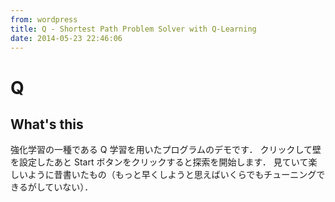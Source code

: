 ```yaml
---
from: wordpress
title: Q - Shortest Path Problem Solver with Q-Learning
date: 2014-05-23 22:46:06
---
```


# Q

## What's this

強化学習の一種である Q 学習を用いたプログラムのデモです．
クリックして壁を設定したあと Start ボタンをクリックすると探索を開始します．
見ていて楽しいように昔書いたもの（もっと早くしようと思えばいくらでもチューニングできるがしていない）．

<!--more-->

<!-- <link rel="stylesheet" href="/works/blog/qlearning.css" media="all">
<script src="https://ajax.googleapis.com/ajax/libs/jquery/1/jquery.min.js"></script>
<script>
var config = {
  width: 10, height: 10, speed: 0,
  epsilon: 0.3, gamma: 0.9, alpha: 0.1,
  repeat: 1000, cut: 300, backSuppressed: true,
  default: [[5, 1], [5, 2], [4, 2], [4, 3], [3, 3], [3, 4], [2, 4], [2, 5], [1, 5]]
};
</script>
<script src="/works/blog/qlearning.min.js"></script>
<div id="field"></div>
<input type="button" id="btn-start" value="Start">
<div id="counter"></div> -->
